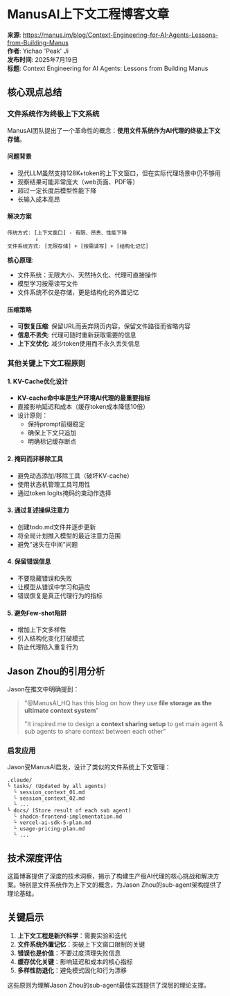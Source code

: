 # ManusAI上下文工程博客文章

**来源**: https://manus.im/blog/Context-Engineering-for-AI-Agents-Lessons-from-Building-Manus  
**作者**: Yichao 'Peak' Ji  
**发布时间**: 2025年7月19日  
**标题**: Context Engineering for AI Agents: Lessons from Building Manus

## 核心观点总结

### 文件系统作为终极上下文系统

ManusAI团队提出了一个革命性的概念：**使用文件系统作为AI代理的终极上下文存储**。

#### 问题背景
- 现代LLM虽然支持128K+token的上下文窗口，但在实际代理场景中仍不够用
- 观察结果可能非常庞大（web页面、PDF等）
- 超过一定长度后模型性能下降
- 长输入成本高昂

#### 解决方案
```ascii
传统方式: [上下文窗口] - 有限、昂贵、性能下降
         ↓
文件系统方式: [无限存储] + [按需读写] + [结构化记忆]
```

**核心原理**:
- 文件系统：无限大小、天然持久化、代理可直接操作
- 模型学习按需读写文件
- 文件系统不仅是存储，更是结构化的外置记忆

#### 压缩策略
- **可恢复压缩**: 保留URL而丢弃网页内容，保留文件路径而省略内容
- **信息不丢失**: 代理可随时重新获取需要的信息
- **上下文优化**: 减少token使用而不永久丢失信息

### 其他关键上下文工程原则

#### 1. KV-Cache优化设计
- **KV-cache命中率是生产环境AI代理的最重要指标**
- 直接影响延迟和成本（缓存token成本降低10倍）
- 设计原则：
  - 保持prompt前缀稳定
  - 确保上下文只追加
  - 明确标记缓存断点

#### 2. 掩码而非移除工具
- 避免动态添加/移除工具（破坏KV-cache）
- 使用状态机管理工具可用性
- 通过token logits掩码约束动作选择

#### 3. 通过复述操纵注意力
- 创建todo.md文件并逐步更新
- 将全局计划推入模型的最近注意力范围
- 避免"迷失在中间"问题

#### 4. 保留错误信息
- 不要隐藏错误和失败
- 让模型从错误中学习和适应
- 错误恢复是真正代理行为的指标

#### 5. 避免Few-shot陷阱
- 增加上下文多样性
- 引入结构化变化打破模式
- 防止代理陷入重复行为

## Jason Zhou的引用分析

Jason在推文中明确提到：
> "@ManusAI_HQ has this blog on how they use **file storage as the ultimate context system**"
> 
> "It inspired me to design a **context sharing setup** to get main agent & sub agents to share context between each other"

### 启发应用
Jason受ManusAI启发，设计了类似的文件系统上下文管理：
```
.claude/
└ tasks/ (Updated by all agents)
  └ session_context_01.md
  └ session_context_02.md
  └ ...
└ docs/ (Store result of each sub agent)
  └ shadcn-frontend-implementation.md
  └ vercel-ai-sdk-5-plan.md
  └ usage-pricing-plan.md
  └ ...
```

## 技术深度评估

这篇博客提供了深度的技术洞察，揭示了构建生产级AI代理的核心挑战和解决方案。特别是文件系统作为上下文的概念，为Jason Zhou的sub-agent架构提供了理论基础。

## 关键启示

1. **上下文工程是新兴科学**：需要实验和迭代
2. **文件系统外置记忆**：突破上下文窗口限制的关键
3. **错误也是价值**：不要过度清理失败信息
4. **缓存优化关键**：影响延迟和成本的核心指标
5. **多样性防退化**：避免模式固化和行为漂移

这些原则为理解Jason Zhou的sub-agent最佳实践提供了深层的理论支撑。